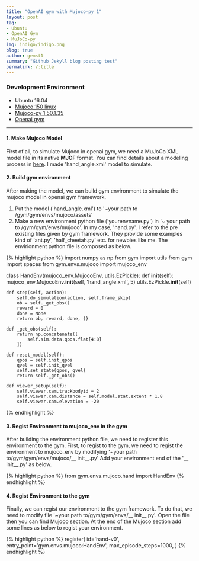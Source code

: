 ```yaml
---
title: "OpenAI gym with Mujoco-py 1"
layout: post
tag:
- Ubuntu
- OpenAI Gym
- MuJoCo-py
img: indigo/indigo.png
blog: true
author: gemst1
summary: "Github Jekyll blog posting test"
permalink: /:title
---
```


### Development Environment
- Ubuntu 16.04
- [Mujoco 150 linux](https://mujoco.org)
- [Mujoco-py 1.50.1.35](https://github.com/openai/mujoco-py)
- [Openai gym](https://github.com/openai/gym)

---

#### 1. Make Mujoco Model
First of all, to simulate Mujoco in openai gym, we need a MuJoCo XML model file in its native **MJCF** format. You can find details about a modeling process in [here](http://www.mujoco.org/book/modeling.html).
I made 'hand_angle.xml' model to simulate.

#### 2. Build gym environment
After making the model, we can build gym environment to simulate the mujoco model in openai gym framework.
1. Put the model ('hand_angle.xml') to '~your path to /gym/gym/envs/mujoco/assets'
2. Make a new environment python file ('yourenvname.py') in '~ your path to /gym/gym/envs/mujoco'. In my case, 'hand.py'.
I refer to the pre existing files given by gym framework. They provide some examples kind of 'ant.py', 'half_cheetah.py' etc. for newbies like me.
The envirionment python file is composed as below.

{% highlight python %}
import numpy as np
from gym import utils
from gym import spaces
from gym.envs.mujoco import mujoco_env

class HandEnv(mujoco_env.MujocoEnv, utils.EzPickle):
    def __init__(self):
        mujoco_env.MujocoEnv.__init__(self, 'hand_angle.xml', 5)
        utils.EzPickle.__init__(self)

    def step(self, action):
        self.do_simulation(action, self.frame_skip)
        ob = self._get_obs()
        reward = 0
        done = None
        return ob, reward, done, {}

    def _get_obs(self):
        return np.concatenate([
            self.sim.data.qpos.flat[4:8]
        ])

    def reset_model(self):
        qpos = self.init_qpos
        qvel = self.init_qvel
        self.set_state(qpos, qvel)
        return self._get_obs()

    def viewer_setup(self):
        self.viewer.cam.trackbodyid = 2
        self.viewer.cam.distance = self.model.stat.extent * 1.8
        self.viewer.cam.elevation = -20
{% endhighlight %}

#### 3. Regist Environment to mujoco_env in the gym
After building the environment python file, we need to register this environment to the gym. First, to regist to the gym, we need to regist the environment to mujoco_env by modifying '~your path to/gym/gym/envs/mujoco/__ init__.py'
Add your environment end of the '__ init__.py' as below.

{% highlight python %}
from gym.envs.mujoco.hand import HandEnv
{% endhighlight %}

#### 4. Regist Environment to the gym
Finally, we can regist our environment to the gym framework. To do that, we need to modify file '~your path to/gym/gym/envs/__ init__.py'. Open the file then you can find Mujoco section. At the end of the Mujoco section add some lines as below to regist your environment.

{% highlight python %}
register(
    id='hand-v0',
    entry_point='gym.envs.mujoco:HandEnv',
    max_episode_steps=1000,
)
{% endhighlight %}

